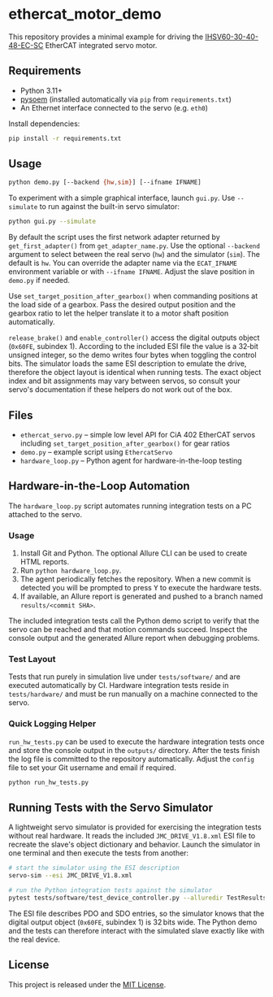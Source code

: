 # ethercat_motor_demo

This repository provides a minimal example for driving the
[IHSV60-30-40-48-EC-SC](https://www.alibaba.com/product-detail/IHSV60-30-40-48-EC-SC_1601039441757.html)
EtherCAT integrated servo motor.

## Requirements

- Python 3.11+
- [pysoem](https://github.com/bnjmnp/pysoem) (installed automatically via `pip` from `requirements.txt`)
- An Ethernet interface connected to the servo (e.g. `eth0`)

Install dependencies:

```bash
pip install -r requirements.txt
```

## Usage


```bash
python demo.py [--backend {hw,sim}] [--ifname IFNAME]
```

To experiment with a simple graphical interface, launch `gui.py`. Use
`--simulate` to run against the built-in servo simulator:

```bash
python gui.py --simulate
```

By default the script uses the first network adapter returned by
`get_first_adapter()` from `get_adapter_name.py`.  Use the optional
`--backend` argument to select between the real servo (`hw`) and the simulator
(`sim`).  The default is `hw`.  You can override the adapter name via the
`ECAT_IFNAME` environment variable or with `--ifname IFNAME`.  Adjust the slave
position in `demo.py` if needed.

Use `set_target_position_after_gearbox()` when commanding positions at the
load side of a gearbox.  Pass the desired output position and the gearbox ratio
to let the helper translate it to a motor shaft position automatically.

`release_brake()` and `enable_controller()` access the digital outputs object
(`0x60FE`, subindex 1).  According to the included ESI file the value is a
32‑bit unsigned integer, so the demo writes four bytes when toggling the
control bits.  The simulator loads the same ESI description to emulate the
drive, therefore the object layout is identical when running tests.  The exact
object index and bit assignments may vary between servos, so consult your
servo's documentation if these helpers do not work out of the box.

## Files

 - `ethercat_servo.py` – simple low level API for CiA&nbsp;402 EtherCAT servos
   including `set_target_position_after_gearbox()` for gear ratios
 - `demo.py` – example script using `EthercatServo`
 - `hardware_loop.py` – Python agent for hardware-in-the-loop testing

## Hardware-in-the-Loop Automation

The `hardware_loop.py` script
automates running integration tests on a PC attached to the servo.

### Usage

1. Install Git and Python. The optional Allure CLI can be used to create HTML
   reports.
2. Run `python hardware_loop.py`.
3. The agent periodically fetches the repository. When a new commit is detected
   you will be prompted to press <kbd>Y</kbd> to execute the hardware tests.
4. If available, an Allure report is generated and pushed to a branch named
   `results/<commit SHA>`.

The included integration tests call the Python demo script to verify that the
servo can be reached and that motion commands succeed.  Inspect the console
output and the generated Allure report when debugging problems.

### Test Layout

Tests that run purely in simulation live under `tests/software/` and are
executed automatically by CI.  Hardware integration tests reside in
`tests/hardware/` and must be run manually on a machine connected to the servo.

### Quick Logging Helper

`run_hw_tests.py` can be used to execute the hardware integration tests once and
store the console output in the `outputs/` directory.  After the tests finish
the log file is committed to the repository automatically.  Adjust the `config`
file to set your Git username and email if required.

```bash
python run_hw_tests.py
```


## Running Tests with the Servo Simulator

A lightweight servo simulator is provided for exercising the integration tests
without real hardware.  It reads the included `JMC_DRIVE_V1.8.xml` ESI file to
recreate the slave's object dictionary and behavior.  Launch the simulator in
one terminal and then execute the tests from another:

```bash
# start the simulator using the ESI description
servo-sim --esi JMC_DRIVE_V1.8.xml

# run the Python integration tests against the simulator
pytest tests/software/test_device_controller.py --alluredir TestResults
```

The ESI file describes PDO and SDO entries, so the simulator knows that the
digital output object (`0x60FE`, subindex 1) is 32 bits wide.  The Python demo
and the tests can therefore interact with the simulated slave exactly like with
the real device.
## License

This project is released under the [MIT License](LICENSE).


